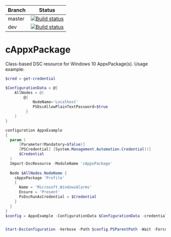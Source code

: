 | Branch        | Status        |
| ------------- | ------------- |
| master        | [![Build status](https://ci.appveyor.com/api/projects/status/id2vjxhw6gnbb66p/branch/master?svg=true&passingText=master%20-%20OK&pendingText=master%20-%20PENDING&failingText=master%20-%20FAILED)](https://ci.appveyor.com/project/javydekoning/cappxpackage/branch/master) |
| dev           | [![Build status](https://ci.appveyor.com/api/projects/status/id2vjxhw6gnbb66p/branch/dev?svg=true&passingText=dev%20-%20OK&pendingText=dev%20-%20PENDING&failingText=dev%20-%20FAILED)](https://ci.appveyor.com/project/javydekoning/cappxpackage/branch/dev) |

# cAppxPackage
Class-based DSC resource for Windows 10 AppxPackage(s). Usage example:

```powershell
$cred = get-credential

$ConfigurationData = @{
    AllNodes = @(
        @{
            NodeName='Localhost'
            PSDscAllowPlainTextPassword=$true
         }
    )
}

configuration AppxExample
{
  param (
      [Parameter(Mandatory=$false)]
      [PSCredential] [System.Management.Automation.Credential()] 
      $Credential
  )
  Import-DscResource -ModuleName 'cAppxPackage'  
  
  Node $AllNodes.NodeName {
    cAppxPackage 'Profile'
    {
      Name = 'Microsoft.WindowsAlarms'
      Ensure = 'Present'
      PsDscRunAsCredential = $Credential
    }
  }
}
$config = AppxExample -ConfigurationData $ConfigurationData -credential $cred


Start-DscConfiguration -Verbose -Path $config.PSParentPath -Wait -Force
```
